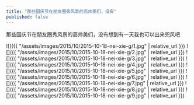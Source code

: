 ```yaml
---
title: "那些国庆节在朋友圈秀风景的高帅美们，没有"
published: false
---
```

那些国庆节在朋友圈秀风景的高帅美们，没有想到有一天我也可以出来兜风吧



![]({{ "/assets/images/2015/10/2015-10-18-nei-xie-g/1.jpg" | relative_url }})
![]({{ "/assets/images/2015/10/2015-10-18-nei-xie-g/2.jpg" | relative_url }})
![]({{ "/assets/images/2015/10/2015-10-18-nei-xie-g/3.jpg" | relative_url }})
![]({{ "/assets/images/2015/10/2015-10-18-nei-xie-g/4.jpg" | relative_url }})
![]({{ "/assets/images/2015/10/2015-10-18-nei-xie-g/5.jpg" | relative_url }})
![]({{ "/assets/images/2015/10/2015-10-18-nei-xie-g/6.jpg" | relative_url }})
![]({{ "/assets/images/2015/10/2015-10-18-nei-xie-g/7.jpg" | relative_url }})
![]({{ "/assets/images/2015/10/2015-10-18-nei-xie-g/8.jpg" | relative_url }})
![]({{ "/assets/images/2015/10/2015-10-18-nei-xie-g/9.jpg" | relative_url }})
